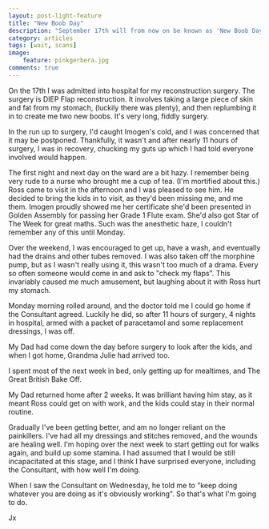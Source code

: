 ```yaml
---
layout: post-light-feature
title: "New Boob Day"
description: "September 17th will from now on be known as 'New Boob Day'"
category: articles
tags: [wait, scans]
image:
    feature: pinkgerbera.jpg
comments: true
---
```


On the 17th I was admitted into hospital for my reconstruction surgery. The surgery is DIEP Flap reconstruction.  It involves taking a large piece of skin and fat from my stomach, (luckily there was plenty), and then replumbing it in to create me two new boobs.  It's very long, fiddly surgery.

In the run up to surgery, I'd caught Imogen's cold, and I was concerned that it may be postponed.  Thankfully, it wasn't and after nearly 11 hours of surgery, I was in recovery, chucking my guts up which I had told everyone involved would happen.

The first night and next day on the ward are a bit hazy.  I remember being very rude to a nurse who brought me a cup of tea.  (I'm mortified about this.)  Ross came to visit in the afternoon and I was pleased to see him.  He decided to bring the kids in to visit, as they'd been missing me, and me them.  Imogen proudly showed me her certificate she'd been presented in Golden Assembly for passing her Grade 1 Flute exam.  She'd also got Star of The Week for great maths.  Such was the anesthetic haze, I couldn't remember any of this until Monday.

Over the weekend, I was encouraged to get up, have a wash, and eventually had the drains and other tubes removed.  I was also taken off the morphine pump, but as I wasn't really using it, this wasn't too much of a drama.  Every so often someone would come in and ask to "check my flaps".  This invariably caused me much amusement, but laughing about it with Ross hurt my stomach.

Monday morning rolled around, and the doctor told me I could go home if the Consultant agreed.  Luckily he did, so after 11 hours of surgery, 4 nights in hospital, armed with a packet of paracetamol and some replacement dressings, I was off.

My Dad had come down the day before surgery to look after the kids, and when I got home, Grandma Julie had arrived too.

I spent most of the next week in bed, only getting up for mealtimes, and The Great British Bake Off.

My Dad returned home after 2 weeks.  It was brilliant having him stay, as it meant Ross could get on with work, and the kids could stay in their normal routine. 

Gradually I've been getting better, and am no longer reliant on the painkillers. I've had all my dressings and stitches removed, and the wounds are healing well. I'm hoping over the next week to start getting out for walks again, and build up some stamina.  I had assumed that I would be still incapacitated at this stage, and I think I have surprised everyone, including the Consultant, with how well I'm doing.

When I saw the Consultant on Wednesday, he told me to "keep doing whatever you are doing as it's obviously working".  So that's what I'm going to do.

Jx
